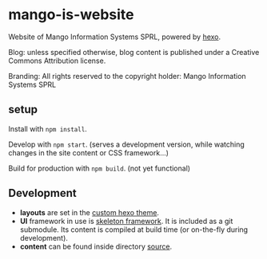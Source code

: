 mango-is-website
=============

Website of Mango Information Systems SPRL, powered by [hexo](https://hexo.io/).

Blog: unless specified otherwise, blog content is published under a Creative Commons Attribution license.

Branding: All rights reserved to the copyright holder: Mango Information Systems SPRL

## setup

Install with `npm install`.

Develop with `npm start`. (serves a development version, while watching changes in the site content or CSS framework...)

Build for production with `npm build`. (not yet functional)

## Development

* **layouts** are set in the [custom hexo theme](themes/mango-information-systems).
* **UI** framework in use is [skeleton framework](https://github.com/Mango-information-systems/skeleton-framework). It is included as a git submodule. Its content is compiled at build time (or on-the-fly during development).
* **content** can be found inside directory [source](source).
